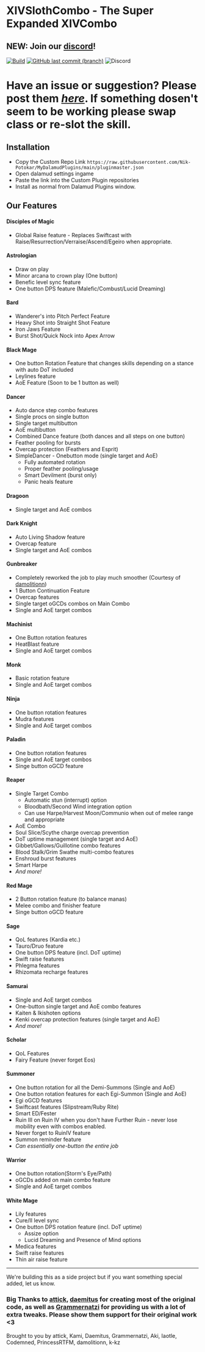# XIVSlothCombo - The Super Expanded XIVCombo
## NEW: Join our [discord](https://discord.gg/xT7zyjzjtY)!

[![Build](https://img.shields.io/github/workflow/status/Nik-Potokar/XIVSlothCombo/Build?style=for-the-badge)](https://github.com/Nik-Potokar/XIVSlothCombo/actions/workflows/build.yml)
[![GitHub last commit (branch)](https://img.shields.io/github/last-commit/Nik-Potokar/XIVSlothCombo/main?style=for-the-badge)](https://github.com/Nik-Potokar/XIVSlothCombo/commits/main)
![Discord](https://img.shields.io/discord/957680331056615506?color=5865F2&label=Discord&logo=Discord&logoColor=ffffff&style=for-the-badge)

# Have an issue or suggestion? Please post them *[here](https://github.com/Nik-Potokar/XIVSlothCombo/issues)*. If something dosen't seem to be working please swap class or re-slot the skill.


## Installation
* Copy the Custom Repo Link `https://raw.githubusercontent.com/Nik-Potokar/MyDalamudPlugins/main/pluginmaster.json`
* Open dalamud settings ingame
* Paste the link into the Custom Plugin repositories
* Install as normal from Dalamud Plugins window.

## Our Features
#### Disciples of Magic
* Global Raise feature - Replaces Swiftcast with Raise/Resurrection/Verraise/Ascend/Egeiro when appropriate.

#### Astrologian
* Draw on play 
* Minor arcana to crown play (One button)
* Benefic level sync feature
* One button DPS feature (Malefic/Combust/Lucid Dreaming)

#### Bard
* Wanderer's into Pitch Perfect Feature
* Heavy Shot into Straight Shot Feature
* Iron Jaws Feature
* Burst Shot/Quick Nock into Apex Arrow

#### Black Mage
* One button Rotation Feature that changes skills depending on a stance with auto DoT included
* Leylines feature
* AoE Feature (Soon to be 1 button as well)

#### Dancer
* Auto dance step combo features
* Single procs on single button
* Single target multibutton
* AoE multibutton 
* Combined Dance feature (both dances and all steps on one button)
* Feather pooling for bursts
* Overcap protection (Feathers and Esprit)
* SimpleDancer - Onebutton mode (single target and AoE)
    * Fully automated rotation
    * Proper feather pooling/usage
    * Smart Devilment (burst only)
    * Panic heals feature  

#### Dragoon
* Single target and AoE combos

#### Dark Knight
* Auto Living Shadow feature
* Overcap feature
* Single target and AoE combos

#### Gunbreaker
* Completely reworked the job to play much smoother (Courtesy of [damolitionn](https://github.com/damolitionn))
* 1 Button Continuation Feature
* Overcap features
* Single target oGCDs combos on Main Combo
* Single and AoE target combos

#### Machinist
* One Button rotation features
* HeatBlast feature
* Single and AoE target combos

#### Monk
* Basic rotation feature
* Single and AoE target combos

#### Ninja
* One button rotation features
* Mudra features
* Single and AoE target combos

#### Paladin
* One button rotation features
* Single and AoE target combos
* Singe button oGCD feature

#### Reaper
* Single Target Combo
    * Automatic stun (interrupt) option
    * Bloodbath/Second Wind integration option
    * Can use Harpe/Harvest Moon/Communio when out of melee range and appropriate
* AoE Combo
* Soul Slice/Scythe charge overcap prevention
* DoT uptime management (single target and AoE)
* Gibbet/Gallows/Guillotine combo features
* Blood Stalk/Grim Swathe multi-combo features
* Enshroud burst features
* Smart Harpe
* *And more!*

#### Red Mage
* 2 Button rotation feature (to balance manas)
* Melee combo and finisher feature
* Singe button oGCD feature

#### Sage
* QoL features (Kardia etc.)
* Tauro/Druo feature
* One button DPS feature (incl. DoT uptime)
* Swift raise features
* Phlegma features
* Rhizomata recharge features

#### Samurai
* Single and AoE target combos
* One-button single target and AoE combo features
* Kaiten & Ikishoten options
* Kenki overcap protection features (single target and AoE)
* *And more!*

#### Scholar
* QoL Features
* Fairy Feature (never forget Eos)

#### Summoner
* One button rotation for all the Demi-Summons (Single and AoE)
* One button rotation features for each Egi-Summon (Single and AoE)
* Egi oGCD features
* Swiftcast features (Slipstream/Ruby Rite)
* Smart ED/Fester
* Ruin III on Ruin IV when you don't have Further Ruin - never lose mobility even with combos enabled.
* Never forget to RuinIV feature
* Summon reminder feature
* *Can essentially one-button the entire job*

#### Warrior
* One button rotation(Storm's Eye/Path)
* oGCDs added on main combo feature
* Single and AoE target combos

#### White Mage
* Lily features
* Cure/II level sync
* One button DPS rotation feature (incl. DoT uptime)
    * Assize option
    * Lucid Dreaming and Presence of Mind options
* Medica features
* Swift raise features
* Thin air raise feature

_________________________________________________________________________________________________________________________________________________________________________________

We're building this as a side project but if you want something special added, let us know.

### Big Thanks to [attick](https://github.com/attickdoor), [daemitus](https://github.com/daemitus) for creating most of the original code, as well as [Grammernatzi](https://github.com/Grammernatzi) for providing us with a lot of extra tweaks. Please show them support for their original work <3 

Brought to you by attick, Kami, Daemitus, Grammernatzi, Aki, Iaotle, Codemned, PrincessRTFM, damolitionn, k-kz
